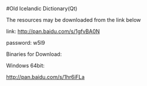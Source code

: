 #Old Icelandic Dictionary(Qt)


The resources may be downloaded from the link below

link: http://pan.baidu.com/s/1gfvBA0N 

password: w5l9



Binaries for Download:

Windows 64bit: 

http://pan.baidu.com/s/1hr6iFLa
